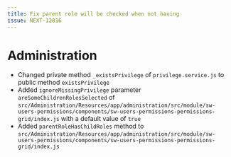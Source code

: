 ```yaml
---
title: Fix parent role will be checked when not having
issue: NEXT-12816
---
```

# Administration
* Changed private method `_existsPrivilege` of `privilege.service.js` to public method `existsPrivilege`
* Added `ignoreMissingPrivilege` parameter `areSomeChildrenRolesSelected` of `src/Administration/Resources/app/administration/src/module/sw-users-permissions/components/sw-users-permissions-permissions-grid/index.js` with a default value of `true`
* Added `parentRoleHasChildRoles` method to `src/Administration/Resources/app/administration/src/module/sw-users-permissions/components/sw-users-permissions-permissions-grid/index.js`

